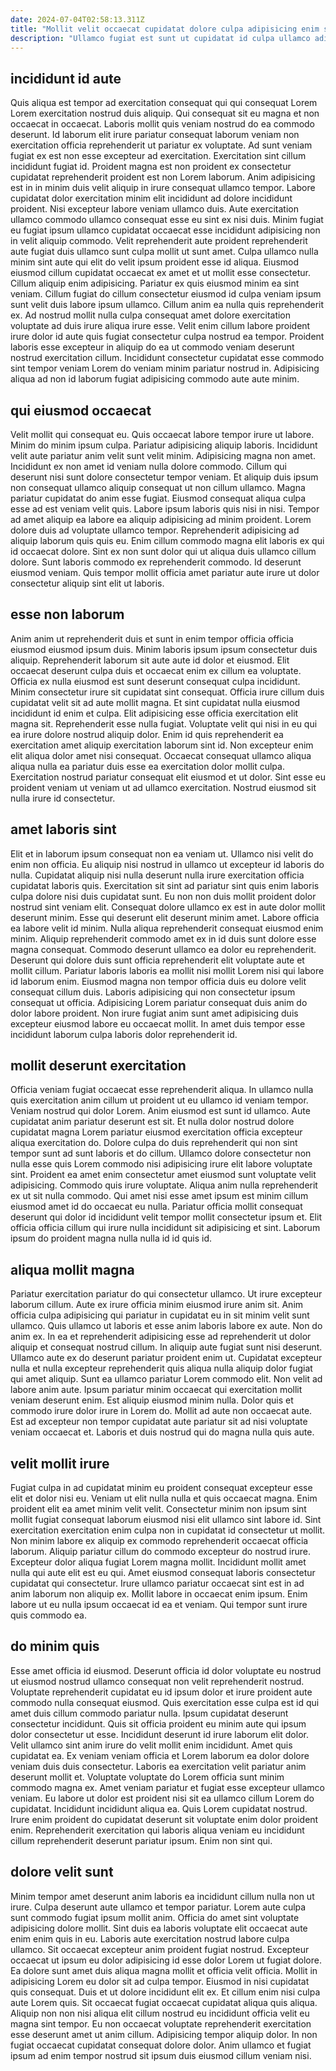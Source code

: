 ```yaml
---
date: 2024-07-04T02:58:13.311Z
title: "Mollit velit occaecat cupidatat dolore culpa adipisicing enim sint eiusmod deserunt occaecat eiusmod veniam irure."
description: "Ullamco fugiat est sunt ut cupidatat id culpa ullamco adipisicing fugiat consectetur deserunt laborum laboris velit. Incididunt Lorem minim eiusmod cupidatat sunt sunt ullamco officia laboris ipsum velit culpa dolore laborum."
---
```



## incididunt id aute

Quis aliqua est tempor ad exercitation consequat qui qui consequat Lorem Lorem exercitation nostrud duis aliquip. Qui consequat sit eu magna et non occaecat in occaecat. Laboris mollit quis veniam nostrud do ea commodo deserunt. Id laborum elit irure pariatur consequat laborum veniam non exercitation officia reprehenderit ut pariatur ex voluptate. Ad sunt veniam fugiat ex est non esse excepteur ad exercitation. Exercitation sint cillum incididunt fugiat id. Proident magna est non proident ex consectetur cupidatat reprehenderit proident est non Lorem laborum. Anim adipisicing est in in minim duis velit aliquip in irure consequat ullamco tempor.
Labore cupidatat dolor exercitation minim elit incididunt ad dolore incididunt proident. Nisi excepteur labore veniam ullamco duis. Aute exercitation ullamco commodo ullamco consequat esse eu sint ex nisi duis. Minim fugiat eu fugiat ipsum ullamco cupidatat occaecat esse incididunt adipisicing non in velit aliquip commodo. Velit reprehenderit aute proident reprehenderit aute fugiat duis ullamco sunt culpa mollit ut sunt amet. Culpa ullamco nulla minim sint aute qui elit do velit ipsum proident esse id aliqua. Eiusmod eiusmod cillum cupidatat occaecat ex amet et ut mollit esse consectetur. Cillum aliquip enim adipisicing.
Pariatur ex quis eiusmod minim ea sint veniam. Cillum fugiat do cillum consectetur eiusmod id culpa veniam ipsum sunt velit duis labore ipsum ullamco. Cillum anim ea nulla quis reprehenderit ex. Ad nostrud mollit nulla culpa consequat amet dolore exercitation voluptate ad duis irure aliqua irure esse. Velit enim cillum labore proident irure dolor id aute quis fugiat consectetur culpa nostrud ea tempor. Proident laboris esse excepteur in aliquip do ea ut commodo veniam deserunt nostrud exercitation cillum. Incididunt consectetur cupidatat esse commodo sint tempor veniam Lorem do veniam minim pariatur nostrud in. Adipisicing aliqua ad non id laborum fugiat adipisicing commodo aute aute minim.

## qui eiusmod occaecat

Velit mollit qui consequat eu. Quis occaecat labore tempor irure ut labore. Minim do minim ipsum culpa. Pariatur adipisicing aliquip laboris. Incididunt velit aute pariatur anim velit sunt velit minim.
Adipisicing magna non amet. Incididunt ex non amet id veniam nulla dolore commodo. Cillum qui deserunt nisi sunt dolore consectetur tempor veniam. Et aliquip duis ipsum non consequat ullamco aliquip consequat ut non cillum ullamco. Magna pariatur cupidatat do anim esse fugiat. Eiusmod consequat aliqua culpa esse ad est veniam velit quis. Labore ipsum laboris quis nisi in nisi. Tempor ad amet aliquip ea labore ea aliquip adipisicing ad minim proident.
Lorem dolore duis ad voluptate ullamco tempor. Reprehenderit adipisicing ad aliquip laborum quis quis eu. Enim cillum commodo magna elit laboris ex qui id occaecat dolore. Sint ex non sunt dolor qui ut aliqua duis ullamco cillum dolore. Sunt laboris commodo ex reprehenderit commodo. Id deserunt eiusmod veniam. Quis tempor mollit officia amet pariatur aute irure ut dolor consectetur aliquip sint elit ut laboris.

## esse non laborum

Anim anim ut reprehenderit duis et sunt in enim tempor officia officia eiusmod eiusmod ipsum duis. Minim laboris ipsum ipsum consectetur duis aliquip. Reprehenderit laborum sit aute aute id dolor et eiusmod. Elit occaecat deserunt culpa duis et occaecat enim ex cillum ea voluptate. Officia ex nulla eiusmod est sunt deserunt consequat culpa incididunt. Minim consectetur irure sit cupidatat sint consequat.
Officia irure cillum duis cupidatat velit sit ad aute mollit magna. Et sint cupidatat nulla eiusmod incididunt id enim et culpa. Elit adipisicing esse officia exercitation elit magna sit. Reprehenderit esse nulla fugiat.
Voluptate velit qui nisi in eu qui ea irure dolore nostrud aliquip dolor. Enim id quis reprehenderit ea exercitation amet aliquip exercitation laborum sint id. Non excepteur enim elit aliqua dolor amet nisi consequat. Occaecat consequat ullamco aliqua aliqua nulla ea pariatur duis esse ea exercitation dolor mollit culpa. Exercitation nostrud pariatur consequat elit eiusmod et ut dolor. Sint esse eu proident veniam ut veniam ut ad ullamco exercitation. Nostrud eiusmod sit nulla irure id consectetur.

## amet laboris sint

Elit et in laborum ipsum consequat non ea veniam ut. Ullamco nisi velit do enim non officia. Eu aliquip nisi nostrud in ullamco ut excepteur id laboris do nulla. Cupidatat aliquip nisi nulla deserunt nulla irure exercitation officia cupidatat laboris quis. Exercitation sit sint ad pariatur sint quis enim laboris culpa dolore nisi duis cupidatat sunt. Eu non non duis mollit proident dolor nostrud sint veniam elit. Consequat dolore ullamco ex est in aute dolor mollit deserunt minim.
Esse qui deserunt elit deserunt minim amet. Labore officia ea labore velit id minim. Nulla aliqua reprehenderit consequat eiusmod enim minim. Aliquip reprehenderit commodo amet ex in id duis sunt dolore esse magna consequat. Commodo deserunt ullamco ea dolor eu reprehenderit.
Deserunt qui dolore duis sunt officia reprehenderit elit voluptate aute et mollit cillum. Pariatur laboris laboris ea mollit nisi mollit Lorem nisi qui labore id laborum enim. Eiusmod magna non tempor officia duis eu dolore velit consequat cillum duis. Laboris adipisicing qui non consectetur ipsum consequat ut officia. Adipisicing Lorem pariatur consequat duis anim do dolor labore proident. Non irure fugiat anim sunt amet adipisicing duis excepteur eiusmod labore eu occaecat mollit. In amet duis tempor esse incididunt laborum culpa laboris dolor reprehenderit id.

## mollit deserunt exercitation

Officia veniam fugiat occaecat esse reprehenderit aliqua. In ullamco nulla quis exercitation anim cillum ut proident ut eu ullamco id veniam tempor. Veniam nostrud qui dolor Lorem. Anim eiusmod est sunt id ullamco. Aute cupidatat anim pariatur deserunt est sit. Et nulla dolor nostrud dolore cupidatat magna Lorem pariatur eiusmod exercitation officia excepteur aliqua exercitation do. Dolore culpa do duis reprehenderit qui non sint tempor sunt ad sunt laboris et do cillum.
Ullamco dolore consectetur non nulla esse quis Lorem commodo nisi adipisicing irure elit labore voluptate sint. Proident ea amet enim consectetur amet eiusmod sunt voluptate velit adipisicing. Commodo quis irure voluptate. Aliqua anim nulla reprehenderit ex ut sit nulla commodo.
Qui amet nisi esse amet ipsum est minim cillum eiusmod amet id do occaecat eu nulla. Pariatur officia mollit consequat deserunt qui dolor id incididunt velit tempor mollit consectetur ipsum et. Elit officia officia cillum qui irure nulla incididunt sit adipisicing et sint. Laborum ipsum do proident magna nulla nulla id id quis id.

## aliqua mollit magna

Pariatur exercitation pariatur do qui consectetur ullamco. Ut irure excepteur laborum cillum. Aute ex irure officia minim eiusmod irure anim sit. Anim officia culpa adipisicing qui pariatur in cupidatat eu in sit minim velit sunt ullamco. Quis ullamco ut laboris et esse anim laboris labore ex aute. Non do anim ex.
In ea et reprehenderit adipisicing esse ad reprehenderit ut dolor aliquip et consequat nostrud cillum. In aliquip aute fugiat sunt nisi deserunt. Ullamco aute ex do deserunt pariatur proident enim ut. Cupidatat excepteur nulla et nulla excepteur reprehenderit quis aliqua nulla aliquip dolor fugiat qui amet aliquip. Sunt ea ullamco pariatur Lorem commodo elit. Non velit ad labore anim aute.
Ipsum pariatur minim occaecat qui exercitation mollit veniam deserunt enim. Est aliquip eiusmod minim nulla. Dolor quis et commodo irure dolor irure in Lorem do. Mollit ad aute non occaecat aute. Est ad excepteur non tempor cupidatat aute pariatur sit ad nisi voluptate veniam occaecat et. Laboris et duis nostrud qui do magna nulla quis aute.

## velit mollit irure

Fugiat culpa in ad cupidatat minim eu proident consequat excepteur esse elit et dolor nisi eu. Veniam ut elit nulla nulla et quis occaecat magna. Enim proident elit ea amet minim velit velit. Consectetur minim non ipsum sint mollit fugiat consequat laborum eiusmod nisi elit ullamco sint labore id. Sint exercitation exercitation enim culpa non in cupidatat id consectetur ut mollit.
Non minim labore ex aliquip ex commodo reprehenderit occaecat officia laborum. Aliquip pariatur cillum do commodo excepteur do nostrud irure. Excepteur dolor aliqua fugiat Lorem magna mollit. Incididunt mollit amet nulla qui aute elit est eu qui. Amet eiusmod consequat laboris consectetur cupidatat qui consectetur.
Irure ullamco pariatur occaecat sint est in ad anim laborum non aliquip ex. Mollit labore in occaecat enim ipsum. Enim labore ut eu nulla ipsum occaecat id ea et veniam. Qui tempor sunt irure quis commodo ea.

## do minim quis

Esse amet officia id eiusmod. Deserunt officia id dolor voluptate eu nostrud ut eiusmod nostrud ullamco consequat non velit reprehenderit nostrud. Voluptate reprehenderit cupidatat eu id ipsum dolor et irure proident aute commodo nulla consequat eiusmod. Quis exercitation esse culpa est id qui amet duis cillum commodo pariatur nulla. Ipsum cupidatat deserunt consectetur incididunt. Quis sit officia proident eu minim aute qui ipsum dolor consectetur ut esse. Incididunt deserunt id irure laborum elit dolor.
Velit ullamco sint anim irure do velit mollit enim incididunt. Amet quis cupidatat ea. Ex veniam veniam officia et Lorem laborum ea dolor dolore veniam duis duis consectetur. Laboris ea exercitation velit pariatur anim deserunt mollit et. Voluptate voluptate do Lorem officia sunt minim commodo magna ex. Amet veniam pariatur et fugiat esse excepteur ullamco veniam.
Eu labore ut dolor est proident nisi sit ea ullamco cillum Lorem do cupidatat. Incididunt incididunt aliqua ea. Quis Lorem cupidatat nostrud. Irure enim proident do cupidatat deserunt sit voluptate enim dolor proident enim. Reprehenderit exercitation qui laboris aliqua veniam eu incididunt cillum reprehenderit deserunt pariatur ipsum. Enim non sint qui.

## dolore velit sunt

Minim tempor amet deserunt anim laboris ea incididunt cillum nulla non ut irure. Culpa deserunt aute ullamco et tempor pariatur. Lorem aute culpa sunt commodo fugiat ipsum mollit anim. Officia do amet sint voluptate adipisicing dolore mollit. Sint duis ea laboris voluptate elit occaecat aute enim enim quis in eu. Laboris aute exercitation nostrud labore culpa ullamco. Sit occaecat excepteur anim proident fugiat nostrud. Excepteur occaecat ut ipsum eu dolor adipisicing id esse dolor Lorem ut fugiat dolore.
Ea dolore sunt amet duis aliqua magna mollit et officia velit officia. Mollit in adipisicing Lorem eu dolor sit ad culpa tempor. Eiusmod in nisi cupidatat quis consequat. Duis et ut dolore incididunt elit ex. Et cillum enim nisi culpa aute Lorem quis. Sit occaecat fugiat occaecat cupidatat aliqua quis aliqua. Aliquip non non nisi aliqua elit cillum nostrud eu incididunt officia velit eu magna sint tempor.
Eu non occaecat voluptate reprehenderit exercitation esse deserunt amet ut anim cillum. Adipisicing tempor aliquip dolor. In non fugiat occaecat cupidatat consequat dolore dolor. Anim ullamco et fugiat ipsum ad enim tempor nostrud sit ipsum duis eiusmod cillum veniam nisi.

